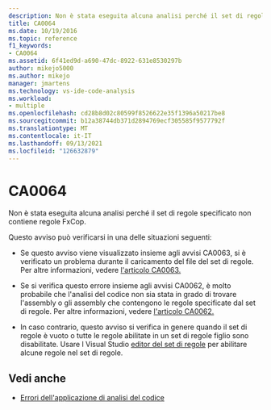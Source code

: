 ```yaml
---
description: Non è stata eseguita alcuna analisi perché il set di regole specificato non contiene regole FxCop.
title: CA0064
ms.date: 10/19/2016
ms.topic: reference
f1_keywords:
- CA0064
ms.assetid: 6f41ed9d-a690-47dc-8922-631e8530297b
author: mikejo5000
ms.author: mikejo
manager: jmartens
ms.technology: vs-ide-code-analysis
ms.workload:
- multiple
ms.openlocfilehash: cd28b8d02c80599f8526622e35f1396a50217be8
ms.sourcegitcommit: b12a38744db371d2894769ecf305585f9577792f
ms.translationtype: MT
ms.contentlocale: it-IT
ms.lasthandoff: 09/13/2021
ms.locfileid: "126632879"
---
```

# <a name="ca0064"></a>CA0064

Non è stata eseguita alcuna analisi perché il set di regole specificato non contiene regole FxCop.

Questo avviso può verificarsi in una delle situazioni seguenti:

- Se questo avviso viene visualizzato insieme agli avvisi CA0063, si è verificato un problema durante il caricamento del file del set di regole. Per altre informazioni, vedere [l'articolo CA0063.](ca0063.md)

- Se si verifica questo errore insieme agli avvisi CA0062, è molto probabile che l'analisi del codice non sia stata in grado di trovare l'assembly o gli assembly che contengono le regole specificate dal set di regole. Per altre informazioni, vedere [l'articolo CA0062.](ca0062.md)

- In caso contrario, questo avviso si verifica in genere quando il set di regole è vuoto o tutte le regole abilitate in un set di regole figlio sono disabilitate. Usare l Visual Studio [editor del set di regole](../code-quality/working-in-the-code-analysis-rule-set-editor.md) per abilitare alcune regole nel set di regole.

## <a name="see-also"></a>Vedi anche

- [Errori dell'applicazione di analisi del codice](../code-quality/code-analysis-application-errors.md)
